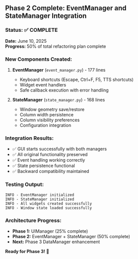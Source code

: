 ## Phase 2 Complete: EventManager and StateManager Integration

### Status: ✅ COMPLETE 
**Date:** June 10, 2025  
**Progress:** 50% of total refactoring plan complete

### New Components Created:

1. **EventManager** (`event_manager.py`) - 177 lines
   - Keyboard shortcuts (Escape, Ctrl+F, F5, TTS shortcuts)
   - Widget event handlers 
   - Safe callback execution with error handling

2. **StateManager** (`state_manager.py`) - 168 lines  
   - Window geometry save/restore
   - Column width persistence
   - Column visibility preferences
   - Configuration integration

### Integration Results:
- ✅ GUI starts successfully with both managers
- ✅ All original functionality preserved
- ✅ Event handling working correctly
- ✅ State persistence functional
- ✅ Backward compatibility maintained

### Testing Output:
```
INFO - EventManager initialized
INFO - StateManager initialized  
INFO - All widgets created successfully
INFO - Window state loaded successfully
```

### Architecture Progress:
- **Phase 1:** UIManager (25% complete)
- **Phase 2:** EventManager + StateManager (50% complete) 
- **Next:** Phase 3 DataManager enhancement

**Ready for Phase 3!** 🎯
